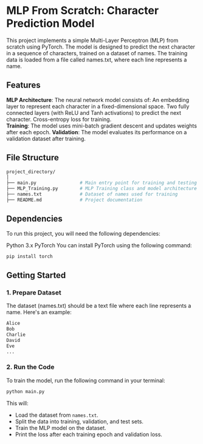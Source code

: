 # MLP From Scratch: Character Prediction Model
This project implements a simple Multi-Layer Perceptron (MLP) from scratch using PyTorch. The model is designed to predict the next character in a sequence of characters, trained on a dataset of names. The training data is loaded from a file called names.txt, where each line represents a name.

## Features
**MLP Architecture**: The neural network model consists of:
An embedding layer to represent each character in a fixed-dimensional space.
Two fully connected layers (with ReLU and Tanh activations) to predict the next character.
Cross-entropy loss for training.  
**Training**: The model uses mini-batch gradient descent and updates weights after each epoch.
**Validation**: The model evaluates its performance on a validation dataset after training.

## File Structure
```bash
project_directory/
│
├── main.py                # Main entry point for training and testing
├── MLP_Training.py        # MLP Training class and model architecture
├── names.txt              # Dataset of names used for training
├── README.md              # Project documentation

```
## Dependencies
To run this project, you will need the following dependencies:

Python 3.x
PyTorch
You can install PyTorch using the following command:

```bash
pip install torch
```

## Getting Started
### 1. Prepare Dataset
The dataset (names.txt) should be a text file where each line represents a name. Here's an example:

```txt
Alice
Bob
Charlie
David
Eve
...
```
### 2. Run the Code
To train the model, run the following command in your terminal:

```bash
python main.py
```
This will:
- Load the dataset from `names.txt`.
- Split the data into training, validation, and test sets.
- Train the MLP model on the dataset.
- Print the loss after each training epoch and validation loss.